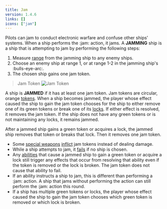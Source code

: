 ```yaml
---
title: Jam
version: 1.4.6
links: []
icons: ["jam"]
---
```


Pilots can jam to conduct electronic warfare and confuse other ships' systems. When a ship performs the :jam: action, it jams. A **JAMMING** ship is a ship that is attempting to jam by performing the following steps:

1. Measure [range](/rules/Range) from the jamming ship to any enemy ships.
2. Choose an enemy ship at range 1, or at range 1-2 in the jamming ship's :bulls-eye-arc:.
3. The chosen ship gains one jam token.

> Jam Token
![Jam Token](Jam_Token.webp)

A ship is **JAMMED** if it has at least one jam token. Jam tokens are circular, orange [tokens](/rules/Tokens). When a ship becomes jammed, the player whose effect caused the ship to gain the jam token chooses for the ship to either remove one of its green tokens or break one of its [locks](/rules/Lock). If either effect is resolved, it removes the jam token. If the ship does not have any green tokens or is not maintaining any locks, it remains jammed.

After a jammed ship gains a green token or acquires a lock, the jammed ship removes that token or breaks that lock. Then it removes one jam token.

- Some [special weapons](/rules/Special_Weapons) [inflict](/rules/Inflict) jam tokens instead of dealing damage.
- While a ship attempts to jam, it [fails](/rules/Fail) if no ship is chosen.
- Any [abilities](/rules/Abilities) that cause a jammed ship to gain a green token or acquire a lock still trigger any effects that occur from resolving that ability even if the token is removed or the lock is broken. The jam token does not cause that ability to fail.
- If an ability instructs a ship to jam, this is different than performing a :jam: action. A ship that jams without performing the action can still perform the :jam: action this round.
- If a ship has multiple green tokens or locks, the player whose effect caused the ship to gain the jam token chooses which green token is removed or which lock is broken.